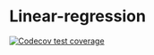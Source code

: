 # Linear-regression
<!-- badges: start -->
  [![Codecov test coverage](https://codecov.io/gh/XuelinGu/Linear-regression/branch/master/graph/badge.svg)](https://codecov.io/gh/XuelinGu/Linear-regression?branch=master)
  <!-- badges: end -->
